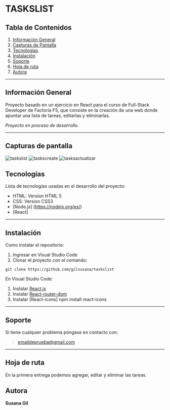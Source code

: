# TASKSLIST

## Tabla de Contenidos

1. [Información General](#información-general)
2. [Capturas de Pantalla](#capturas-de-pantalla)
3. [Tecnologías](#tecnologías)
4. [Instalación](#instalación)
5. [Soporte](#soporte)
6. [Hoja de ruta](#hoja-de-ruta)
7. [Autora](#autora)

***
## Información General

Proyecto basado en un ejercicio en React para el curso de Full-Stack Developer de Factoria F5, que consiste en la creación de una web donde apuntar una lista de tareas, editarlas y eliminarlas.

*Proyecto en proceso de desarrollo.*   

***

## Capturas de pantalla

![taskslist](/assets/tasksinicio.png)
![taskscreate](/assets/taskscrear.png)
![tasksactualizar](/assets/tasksactualizar.png)


## Tecnologías

Lista de tecnologías usadas en el desarrollo del proyecto:

* HTML: Version HTML 5 
* CSS: Version CSS3
* [Node.js] (https://nodejs.org/es/)
* [React] 

***
## Instalación

Como instalar el repositorio:

1. Ingresar en Visual Studio Code
2.  Clonar el proyecto con el comando: 
 ``` 
git clone https://github.com/gilsusana/taskslist

```
En Visual Studio Code:
1. Instalar [React.js](https://es.reactjs.org/)
2. Instalar [React-router-dom](https://reactrouter.com/)
3. Instalar [React-icons] npm install react-icons

***


## Soporte

Si tiene cualquier problema póngase en contacto con: 

>emaildeprueba@gmail.com

***

## Hoja de ruta

En la primera entrega podemos agregar, editar y eliminar las tareas.

## Autora

**Susana Gil** 


